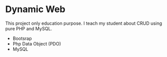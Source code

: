 # Dynamic Web
This project only education purpose. I teach my student about CRUD using pure PHP and MySQL. 
 - Bootsrap
 - Php Data Object (PDO)
 - MySQL
